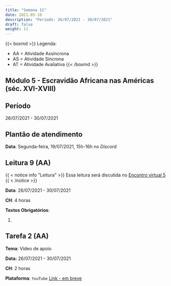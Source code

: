 ```yaml
---
title: "Semana 11"
date: 2021-05-10
description: "Período: 26/07/2021 - 30/07/2021"
draft: false
weight: 11
---
```


{{< boxmd >}}
Legenda: 
- AA = Atividade Assíncrona
- AS = Atividade Síncrona
- AT = Atividade Avaliativa
{{< /boxmd >}}

## Módulo 5 - Escravidão Africana nas Américas (séc. XVI-XVIII)

## Período

26/07/2021 - 30/07/2021

## Plantão de atendimento

**Data**: Segunda-feira, 19/07/2021, 15h-16h no *Discord*

## Leitura 9 (AA)

{{ < notice info "Leitura" >}}
Essa leitura será discutida no [Encontro virtual 5](https://cclhm0057.netlify.app/semanal/sem12/#encontro-virtual-5-as)
{{ < /notice >}}

**Data**: 26/07/2021 - 30/07/2021

**CH**: 4 horas

**Textos Obrigatórios**:

1. []()

## Tarefa 2 (AA)

**Tema**: Vídeo de apoio

**Data:**  26/07/2021 - 30/07/2021

**CH**: 2 horas

**Plataforma**: `YouTube` [Link - em breve]()

